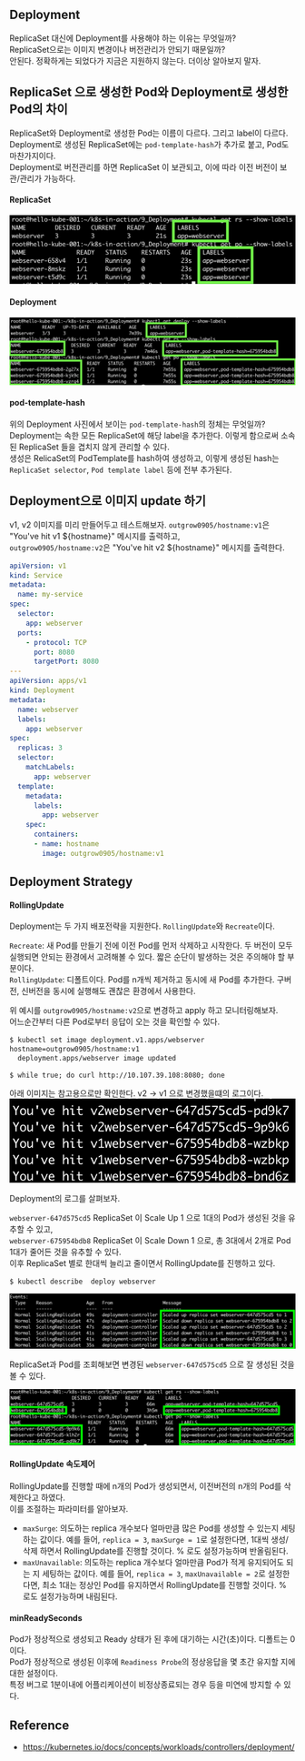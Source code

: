 ## Deployment
ReplicaSet 대신에 Deployment를 사용해야 하는 이유는 무엇일까?  
ReplicaSet으로는 이미지 변경이나 버전관리가 안되기 때문일까?  
안된다. 정확하게는 되었다가 지금은 지원하지 않는다. 더이상 알아보지 말자.

## ReplicaSet 으로 생성한 Pod와 Deployment로 생성한 Pod의 차이
ReplicaSet와 Deployment로 생성한 Pod는 이름이 다르다. 그리고 label이 다르다.
Deployment로 생성된 ReplicaSet에는 `pod-template-hash`가 추가로 붙고, Pod도 마찬가지이다.  
Deployment로 버전관리를 하면 ReplicaSet 이 보관되고, 이에 따라 이전 버전이 보관/관리가 가능하다.

#### ReplicaSet
![replicaset label](img/replicaset-label.png)

#### Deployment
![deployment label](img/deployment-label.png)

#### pod-template-hash
위의 Deployment 사진에서 보이는 `pod-template-hash`의 정체는 무엇일까?  
Deployment는 속한 모든 ReplicaSet에 해당 label을 추가한다. 이렇게 함으로써 소속된 ReplicaSet 들을 겹치지 않게 관리할 수 있다.  
생성은 RelicaSet의 PodTemplate를 hash하여 생성하고, 이렇게 생성된 hash는 `ReplicaSet selector`, `Pod template label` 등에 전부 추가된다. 

## Deployment으로 이미지 update 하기
v1, v2 이미지를 미리 만들어두고 테스트해보자. 
`outgrow0905/hostname:v1`은 "You've hit v1 ${hostname}" 메시지를 출력하고,  
`outgrow0905/hostname:v2`은 "You've hit v2 ${hostname}" 메시지를 출력한다.

~~~yaml
apiVersion: v1
kind: Service
metadata:
  name: my-service
spec:
  selector:
    app: webserver
  ports:
    - protocol: TCP
      port: 8080
      targetPort: 8080
---
apiVersion: apps/v1
kind: Deployment
metadata:
  name: webserver
  labels:
    app: webserver
spec:
  replicas: 3
  selector:
    matchLabels:
      app: webserver
  template:
    metadata:
      labels:
        app: webserver
    spec:
      containers:
      - name: hostname
        image: outgrow0905/hostname:v1
~~~

## Deployment Strategy
#### RollingUpdate
Deployment는 두 가지 배포전략을 지원한다. `RollingUpdate`와 `Recreate`이다.  

`Recreate`: 새 Pod를 만들기 전에 이전 Pod를 먼저 삭제하고 시작한다. 두 버전이 모두 실행되면 안되는 환경에서 고려해볼 수 있다. 짧은 순단이 발생하는 것은 주의해야 할 부분이다.  
`RollingUpdate`: 디폴트이다. Pod를 n개씩 제거하고 동시에 새 Pod를 추가한다. 구버전, 신버전을 동시에 실행해도 괜찮은 환경에서 사용한다.

위 예시를 `outgrow0905/hostname:v2`으로 변경하고 apply 하고 모니터링해보자.  
어느순간부터 다른 Pod로부터 응답이 오는 것을 확인할 수 있다.

~~~
$ kubectl set image deployment.v1.apps/webserver hostname=outgrow0905/hostname:v1
  deployment.apps/webserver image updated
~~~

~~~
$ while true; do curl http://10.107.39.108:8080; done
~~~

아래 이미지는 참고용으로만 확인한다. v2 -> v1 으로 변경했을떄의 로그이다.  
![update log](img/update-log.png)

Deployment의 로그를 살펴보자.  

`webserver-647d575cd5` ReplicaSet 이 Scale Up 1 으로 1대의 Pod가 생성된 것을 유추할 수 있고,  
`webserver-675954bdb8` ReplicaSet 이 Scale Down 1 으로, 총 3대에서 2개로 Pod 1대가 줄어든 것을 유추할 수 있다.    
이후 ReplicaSet 별로 한대씩 늘리고 줄이면서 RollingUpdate를 진행하고 있다.

~~~
$ kubectl describe  deploy webserver
~~~

![deployment log](img/deployment-log.png)

ReplicaSet과 Pod를 조회해보면 변경된 `webserver-647d575cd5` 으로 잘 생성된 것을 볼 수 있다.


![deployment result](img/deployment-result.png)

#### RollingUpdate 속도제어
RollingUpdate를 진행할 때에 n개의 Pod가 생성되면서, 이전버전의 n개의 Pod를 삭제한다고 하였다.  
이를 조절하는 파라미터를 알아보자.

- `maxSurge`: 의도하는 replica 개수보다 얼마만큼 많은 Pod를 생성할 수 있는지 세팅하는 값이다. 예를 들어, `replica = 3`, `maxSurge = 1`로 설정한다면, 1대씩 생성/삭제 하면서 RollingUpdate를 진행할 것이다. % 로도 설정가능하며 반올림된다. 
- `maxUnavailable`: 의도하는 replica 개수보다 얼마만큼 Pod가 적게 유지되어도 되는 지 세팅하는 값이다. 예를 들어, `replica = 3`, `maxUnavailable = 2`로 설정한다면, 최소 1대는 정상인 Pod를 유지하면서 RollingUpdate를 진행할 것이다. % 로도 설정가능하며 내림된다.

 #### minReadySeconds
Pod가 정상적으로 생성되고 Ready 상태가 된 후에 대기하는 시간(초)이다. 디폴트는 0이다.  
Pod가 정상적으로 생성된 이후에 `Readiness Probe`의 정상응답을 몇 초간 유지할 지에 대한 설정이다.  
특정 버그로 1분이내에 어플리케이션이 비정상종료되는 경우 등을 미연에 방지할 수 있다.

## Reference
- https://kubernetes.io/docs/concepts/workloads/controllers/deployment/